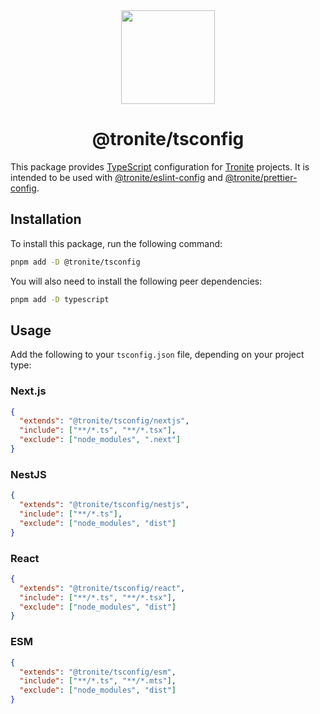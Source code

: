 <div align="center">
  <a href="https://tronite.com" target="_blank"><img src="https://tronite.com/images/logo.png" width="150" /></a>
  <h1>@tronite/tsconfig</h1>
</div>

This package provides [TypeScript](https://www.typescriptlang.org/) configuration for [Tronite](https://tronite.com) projects. It is intended to be used with [@tronite/eslint-config](https://github.com/tronite/eslint-config) and [@tronite/prettier-config](https://github.com/tronite/prettier-config).

## Installation

To install this package, run the following command:

```sh
pnpm add -D @tronite/tsconfig
```

You will also need to install the following peer dependencies:

```sh
pnpm add -D typescript
```

## Usage

Add the following to your `tsconfig.json` file, depending on your project type:

### Next.js

```json
{
  "extends": "@tronite/tsconfig/nextjs",
  "include": ["**/*.ts", "**/*.tsx"],
  "exclude": ["node_modules", ".next"]
}
```

### NestJS

```json
{
  "extends": "@tronite/tsconfig/nestjs",
  "include": ["**/*.ts"],
  "exclude": ["node_modules", "dist"]
}
```

### React

```json
{
  "extends": "@tronite/tsconfig/react",
  "include": ["**/*.ts", "**/*.tsx"],
  "exclude": ["node_modules", "dist"]
}
```

### ESM

```json
{
  "extends": "@tronite/tsconfig/esm",
  "include": ["**/*.ts", "**/*.mts"],
  "exclude": ["node_modules", "dist"]
}
```
